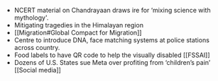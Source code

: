 - NCERT material on Chandrayaan draws ire for ‘mixing science with mythology'.
- Mitigating tragedies in the Himalayan region
- [[Migration#Global Compact for Migration]]
- Centre to introduce DNA, face matching systems at police stations across country.
- Food labels to have QR code to help the visually disabled [[FSSAI]]
- Dozens of U.S. States sue Meta over profiting from ‘children’s pain’ [[Social media]]